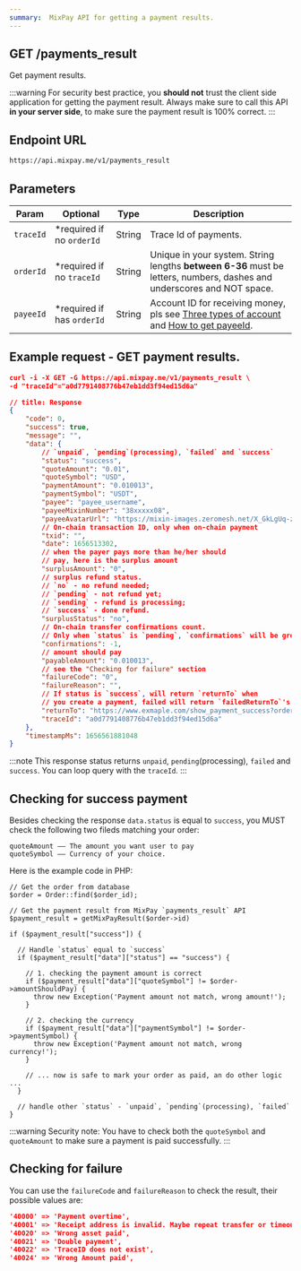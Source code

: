 ```yaml
---
summary:  MixPay API for getting a payment results.
---
```


## GET /payments_result

Get payment results.

:::warning
For security best practice, you **should not** trust the client side application for getting the payment result. Always make sure to call this API **in your server side**, to make sure the payment result is 100% correct.
:::


## Endpoint URL

```bash
https://api.mixpay.me/v1/payments_result
```

## Parameters

|  Param | Optional | Type | Description |
| --- | --- | --- | --- |
| `traceId` | <span class="required">*required</span> if no `orderId` | String | Trace Id of payments. |
| `orderId` | <span class="required">*required</span> if no `traceId` | String | Unique in your system. String lengths **between 6-36** must be letters, numbers, dashes and underscores and NOT space. |
| `payeeId` | <span class="required">*required</span> if has `orderId` | String | Account ID for receiving money, pls see [Three types of account](https://mixpay.me/developers/guides/integration-verview#three-types-of-account) and [How to get payeeId](https://mixpay.me/developers/guides/integration-verview#payee-id). |

## Example request - GET payment results.

```json
curl -i -X GET -G https://api.mixpay.me/v1/payments_result \
-d "traceId"="a0d7791408776b47eb1dd3f94ed15d6a"
```

```json
// title: Response
{
    "code": 0,
    "success": true,
    "message": "",
    "data": {
        // `unpaid`, `pending`(processing), `failed` and `success`
        "status": "success",
        "quoteAmount": "0.01",
        "quoteSymbol": "USD",
        "paymentAmount": "0.010013",
        "paymentSymbol": "USDT",
        "payee": "payee_username",
        "payeeMixinNumber": "38xxxxx08",
        "payeeAvatarUrl": "https://mixin-images.zeromesh.net/X_GkLgUq-z7ktU_u5maX99sJKWxxxxxx170k1XcSryAsinVwtPgCRwKRu3nkjHWSEOaKco1G4yDX2E=s256",
        // On-chain transaction ID, only when on-chain payment
        "txid": "",
        "date": 1656513302,
        // when the payer pays more than he/her should 
        // pay, here is the surplus amount
        "surplusAmount": "0",
        // surplus refund status.
        // `no` - no refund needed;
        // `pending` - not refund yet;
        // `sending` - refund is processing;
        // `success` - done refund.
        "surplusStatus": "no",
        // On-chain transfer confirmations count. 
        // Only when `status` is `pending`, `confirmations` will be greater than -1.
        "confirmations": -1,
        // amount should pay
        "payableAmount": "0.010013",
        // see the "Checking for failure" section
        "failureCode": "0",
        "failureReason": "",
        // If status is `success`, will return `returnTo` when 
        // you create a payment, failed will return `failedReturnTo`'s value.
        "returnTo": "https://www.exmaple.com/show_payment_success?order_id=xxxxx",
        "traceId": "a0d7791408776b47eb1dd3f94ed15d6a"
    },
    "timestampMs": 1656561881048
}
```

:::note
This response status returns `unpaid`, `pending`(processing), `failed` and `success`. You can loop query with the `traceId`.
:::

## Checking for success payment

Besides checking the response `data.status` is equal to `success`, you MUST check the following two fileds matching your order:

```
quoteAmount —— The amount you want user to pay
quoteSymbol —— Currency of your choice.
```

Here is the example code in PHP:

```
// Get the order from database
$order = Order::find($order_id);

// Get the payment result from MixPay `payments_result` API
$payment_result = getMixPayResult($order->id)

if ($payment_result["success"]) {

  // Handle `status` equal to `success`
  if ($payment_result["data"]["status"] == "success") {

    // 1. checking the payment amount is correct
    if ($payment_result["data"]["quoteSymbol"] != $order->amountShouldPay) {
      throw new Exception('Payment amount not match, wrong amount!');
    }

    // 2. checking the currency
    if ($payment_result["data"]["paymentSymbol"] != $order->paymentSymbol) {
      throw new Exception('Payment amount not match, wrong currency!');
    }

    // ... now is safe to mark your order as paid, an do other logic ...
  }

  // handle other `status` - `unpaid`, `pending`(processing), `failed`
}
```

:::warning
Security note: You have to check both the `quoteSymbol` and `quoteAmount` to make sure a payment is paid successfully. 
:::


## Checking for failure

You can use the `failureCode` and `failureReason` to check the result, their possible values are:

```json
'40000' => 'Payment overtime',
'40001' => 'Receipt address is invalid. Maybe repeat transfer or timeout.',
'40020' => 'Wrong asset paid',
'40021' => 'Double payment',
'40022' => 'TraceID does not exist',
'40024' => 'Wrong Amount paid',
```

